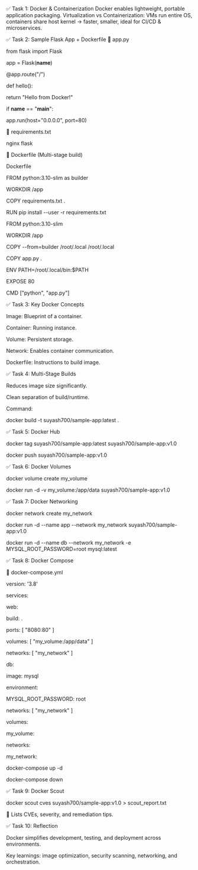 ✅ Task 1: Docker & Containerization
Docker enables lightweight, portable application packaging.
Virtualization vs Containerization: VMs run entire OS, containers share host kernel → faster, smaller, ideal for CI/CD & microservices.

✅ Task 2: Sample Flask App + Dockerfile
📄 app.py

from flask import Flask

app = Flask(**name**)

@app.route("/")

def hello():

return "Hello from Docker!"

if **name** == "**main**":

app.run(host="0.0.0.0", port=80)

📄 requirements.txt

nginx
flask

🐳 Dockerfile (Multi-stage build)

Dockerfile

FROM python:3.10-slim as builder

WORKDIR /app

COPY requirements.txt .

RUN pip install --user -r requirements.txt

FROM python:3.10-slim

WORKDIR /app

COPY --from=builder /root/.local /root/.local

COPY app.py .

ENV PATH=/root/.local/bin:$PATH

EXPOSE 80

CMD ["python", "app.py"]

✅ Task 3: Key Docker Concepts

Image: Blueprint of a container.

Container: Running instance.

Volume: Persistent storage.

Network: Enables container communication.

Dockerfile: Instructions to build image.

✅ Task 4: Multi-Stage Builds

Reduces image size significantly.

Clean separation of build/runtime.

Command:

docker build -t suyash700/sample-app:latest .

✅ Task 5: Docker Hub

docker tag suyash700/sample-app:latest suyash700/sample-app:v1.0

docker push suyash700/sample-app:v1.0

✅ Task 6: Docker Volumes

docker volume create my_volume

docker run -d -v my_volume:/app/data suyash700/sample-app:v1.0

✅ Task 7: Docker Networking

docker network create my_network

docker run -d --name app --network my_network suyash700/sample-app:v1.0

docker run -d --name db --network my_network -e MYSQL_ROOT_PASSWORD=root mysql:latest

✅ Task 8: Docker Compose

📄 docker-compose.yml

version: '3.8'

services:

web:

build: .

ports: [ "8080:80" ]

volumes: [ "my_volume:/app/data" ]

networks: [ "my_network" ]

db:

image: mysql

environment:

MYSQL_ROOT_PASSWORD: root

networks: [ "my_network" ]

volumes:

my_volume:

networks:

my_network:


docker-compose up -d

docker-compose down

✅ Task 9: Docker Scout

docker scout cves suyash700/sample-app:v1.0 > scout_report.txt

📝 Lists CVEs, severity, and remediation tips.

✅ Task 10: Reflection

Docker simplifies development, testing, and deployment across environments.

Key learnings: image optimization, security scanning, networking, and orchestration.
